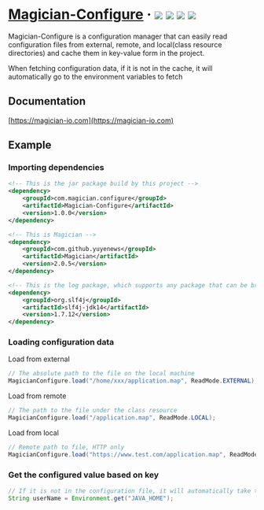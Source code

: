 <h1> 
    <a href="https://magician-io.com">Magician-Configure</a> ·
    <img src="https://img.shields.io/badge/licenes-MIT-brightgreen.svg"/>
    <img src="https://img.shields.io/badge/jdk-11+-brightgreen.svg"/>
    <img src="https://img.shields.io/badge/maven-3.5.4+-brightgreen.svg"/>
    <img src="https://img.shields.io/badge/release-master-brightgreen.svg"/>
</h1>

Magician-Configure is a configuration manager that can easily read configuration files from external, remote, and local(class resource directories) and cache them in key-value form in the project.

When fetching configuration data, if it is not in the cache, it will automatically go to the environment variables to fetch

## Documentation

[https://magician-io.com](https://magician-io.com)

## Example

### Importing dependencies

```xml
<!-- This is the jar package build by this project -->
<dependency>
    <groupId>com.magician.configure</groupId>
    <artifactId>Magician-Configure</artifactId>
    <version>1.0.0</version>
</dependency>

<!-- This is Magician -->
<dependency>
    <groupId>com.github.yuyenews</groupId>
    <artifactId>Magician</artifactId>
    <version>2.0.5</version>
</dependency>

<!-- This is the log package, which supports any package that can be bridged with slf4j -->
<dependency>
    <groupId>org.slf4j</groupId>
    <artifactId>slf4j-jdk14</artifactId>
    <version>1.7.12</version>
</dependency>
```

### Loading configuration data

Load from external

```java
// The absolute path to the file on the local machine
MagicianConfigure.load("/home/xxx/application.map", ReadMode.EXTERNAL);
```

Load from remote

```java
// The path to the file under the class resource
MagicianConfigure.load("/application.map", ReadMode.LOCAL);
```

Load from local

```java
// Remote path to file, HTTP only
MagicianConfigure.load("https://www.test.com/application.map", ReadMode.REMOTE);
```

### Get the configured value based on key

```java
// If it is not in the configuration file, it will automatically take the environment variables
String userName = Environment.get("JAVA_HOME");
```